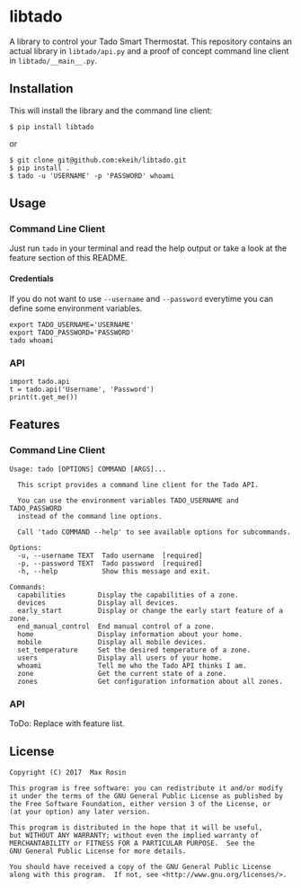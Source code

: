 # libtado

A library to control your Tado Smart Thermostat. This repository contains an actual library in `libtado/api.py` and a proof of concept command line client in `libtado/__main__.py`.

## Installation

This will install the library and the command line client:

```
$ pip install libtado
```

or

```
$ git clone git@github.com:ekeih/libtado.git
$ pip install .
$ tado -u 'USERNAME' -p 'PASSWORD' whoami
```

## Usage

### Command Line Client

Just run `tado` in your terminal and read the help output or take a look at the feature section of this README.

#### Credentials

If you do not want to use `--username` and `--password` everytime you can define some environment variables.

```
export TADO_USERNAME='USERNAME'
export TADO_PASSWORD='PASSWORD'
tado whoami
```

### API

```
import tado.api
t = tado.api('Username', 'Password')
print(t.get_me())
```

## Features

### Command Line Client

```
Usage: tado [OPTIONS] COMMAND [ARGS]...

  This script provides a command line client for the Tado API.

  You can use the environment variables TADO_USERNAME and TADO_PASSWORD
  instead of the command line options.

  Call 'tado COMMAND --help' to see available options for subcommands.

Options:
  -u, --username TEXT  Tado username  [required]
  -p, --password TEXT  Tado password  [required]
  -h, --help           Show this message and exit.

Commands:
  capabilities        Display the capabilities of a zone.
  devices             Display all devices.
  early_start         Display or change the early start feature of a zone.
  end_manual_control  End manual control of a zone.
  home                Display information about your home.
  mobile              Display all mobile devices.
  set_temperature     Set the desired temperature of a zone.
  users               Display all users of your home.
  whoami              Tell me who the Tado API thinks I am.
  zone                Get the current state of a zone.
  zones               Get configuration information about all zones.
```

### API

ToDo: Replace with feature list.

## License

```
Copyright (C) 2017  Max Rosin

This program is free software: you can redistribute it and/or modify
it under the terms of the GNU General Public License as published by
the Free Software Foundation, either version 3 of the License, or
(at your option) any later version.

This program is distributed in the hope that it will be useful,
but WITHOUT ANY WARRANTY; without even the implied warranty of
MERCHANTABILITY or FITNESS FOR A PARTICULAR PURPOSE.  See the
GNU General Public License for more details.

You should have received a copy of the GNU General Public License
along with this program.  If not, see <http://www.gnu.org/licenses/>.
```

